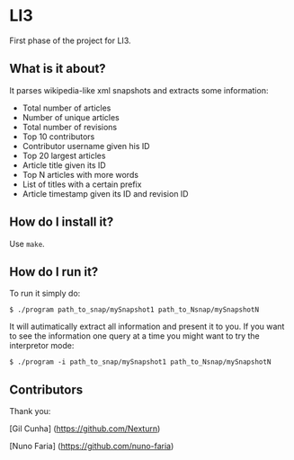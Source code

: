 # LI3
First phase of the project for LI3.

## What is it about?
It parses wikipedia-like xml snapshots and extracts some information:
- Total number of articles
- Number of unique articles
- Total number of revisions
- Top 10 contributors
- Contributor username given his ID
- Top 20 largest articles
- Article title given its ID
- Top N articles with more words
- List of titles with a certain prefix
- Article timestamp given its ID and revision ID

## How do I install it?
Use `make`.

## How do I run it?
To run it simply do:
```
$ ./program path_to_snap/mySnapshot1 path_to_Nsnap/mySnapshotN
```
It will autimatically extract all information and present it to you.
If you want to see the information one query at a time you might want to try the interpretor mode:
```
$ ./program -i path_to_snap/mySnapshot1 path_to_Nsnap/mySnapshotN
```

## Contributors
Thank you:

[Gil Cunha] (https://github.com/Nexturn)

[Nuno Faria] (https://github.com/nuno-faria)
